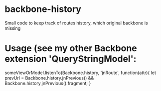 # backbone-history
Small code to keep track of routes history, which original backbone is missing

# Usage (see my other Backbone extension 'QueryStringModel':
someViewOrModel.listenTo(Backbone.history, 'jnRoute', function(attr){
  let prevUrl = Backbone.history.jnPrevious() && Backbone.history.jnPrevious().fragment;
}

